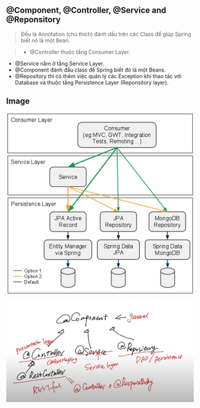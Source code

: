 ## @Component, @Controller, @Service and @Reponsitory
> Đều là Annotation (chú thích) đánh dấu trên các Class để giúp Spring biết nó là một Bean.

> - @Controller thuộc tầng Consumer Layer.
- @Service nằm ở tầng Service Layer.
- @Component đánh đấu class để Spring biết đó là một Beans.
- @Repository thì có thêm việc quản lý các Exception khi thao tác với Database và thuộc tầng Persistence Layer (Reponsitory layer).

## Image
![](https://github.com/peothach/Spring-Framework/blob/master/image/3-tier.png)

![](https://github.com/peothach/Spring-Framework/blob/master/image/@Component.JPG)
